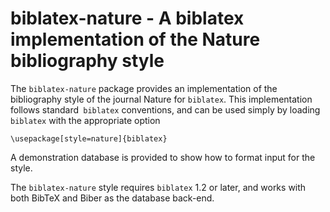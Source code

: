 biblatex-nature - A biblatex implementation of the Nature bibliography style
============================================================================

The `biblatex-nature` package provides an implementation of
the bibliography style of the journal Nature for `biblatex`. This
implementation follows standard` biblatex` conventions, and can
be used simply by loading `biblatex` with the appropriate option

    \usepackage[style=nature]{biblatex}
   
A demonstration database is provided to show how to format
input for the style. 

The `biblatex-nature` style requires `biblatex` 1.2 or later,
and works with both BibTeX and Biber as the database back-end.
